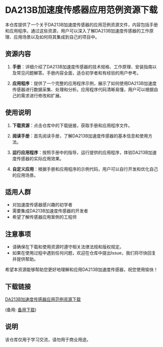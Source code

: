 # DA213B加速度传感器应用范例资源下载

本仓库提供了一个关于DA213B加速度传感器的应用范例资源文件，内容包括手册和应用程序。通过这些资源，用户可以深入了解DA213B加速度传感器的工作原理、应用场景以及如何将其集成到自己的项目中。

## 资源内容

1. **手册**：详细介绍了DA213B加速度传感器的技术规格、工作原理、安装指南以及常见问题解答。手册内容全面，适合初学者和有经验的用户参考。

2. **应用程序**：提供了一个完整的应用程序示例，展示了如何使用DA213B加速度传感器进行数据采集、处理和分析。应用程序代码清晰易懂，用户可以根据自己的需求进行修改和扩展。

## 使用说明

1. **下载资源**：点击仓库中的下载链接，获取手册和应用程序文件。

2. **阅读手册**：首先阅读手册，了解DA213B加速度传感器的基本信息和使用方法。

3. **运行应用程序**：按照手册中的指导，运行提供的应用程序，体验DA213B加速度传感器的实际应用效果。

4. **自定义应用**：根据手册和应用程序的示例代码，用户可以自行开发和优化自己的应用场景。

## 适用人群

- 对加速度传感器感兴趣的初学者
- 需要集成DA213B加速度传感器的开发者
- 希望了解传感器应用案例的工程师

## 注意事项

- 请确保在下载和使用资源时遵守相关法律法规和版权规定。
- 如果在使用过程中遇到任何问题，欢迎在仓库中提出Issue，我们将尽快回复并提供帮助。

希望本资源能够帮助您更好地理解和应用DA213B加速度传感器，祝您使用愉快！

## 下载链接
[DA213B加速度传感器应用范例资源下载](https://pan.quark.cn/s/3eb137f5dc0a) 

(备用: [备用下载](https://pan.baidu.com/s/1EreNePOc2frVXdAil4D46Q?pwd=1234))

## 说明

该仓库仅用于学习交流，请勿用于商业用途。
